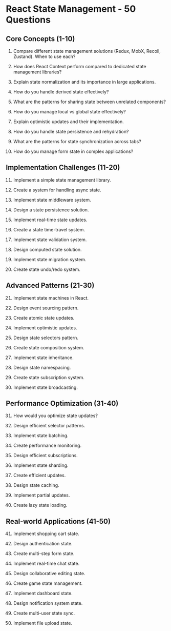 # React State Management - 50 Questions

## Core Concepts (1-10)

1. Compare different state management solutions (Redux, MobX, Recoil, Zustand). When to use each?

2. How does React Context perform compared to dedicated state management libraries?

3. Explain state normalization and its importance in large applications.

4. How do you handle derived state effectively?

5. What are the patterns for sharing state between unrelated components?

6. How do you manage local vs global state effectively?

7. Explain optimistic updates and their implementation.

8. How do you handle state persistence and rehydration?

9. What are the patterns for state synchronization across tabs?

10. How do you manage form state in complex applications?

## Implementation Challenges (11-20)

11. Implement a simple state management library.

12. Create a system for handling async state.

13. Implement state middleware system.

14. Design a state persistence solution.

15. Implement real-time state updates.

16. Create a state time-travel system.

17. Implement state validation system.

18. Design computed state solution.

19. Implement state migration system.

20. Create state undo/redo system.

## Advanced Patterns (21-30)

21. Implement state machines in React.

22. Design event sourcing pattern.

23. Create atomic state updates.

24. Implement optimistic updates.

25. Design state selectors pattern.

26. Create state composition system.

27. Implement state inheritance.

28. Design state namespacing.

29. Create state subscription system.

30. Implement state broadcasting.

## Performance Optimization (31-40)

31. How would you optimize state updates?

32. Design efficient selector patterns.

33. Implement state batching.

34. Create performance monitoring.

35. Design efficient subscriptions.

36. Implement state sharding.

37. Create efficient updates.

38. Design state caching.

39. Implement partial updates.

40. Create lazy state loading.

## Real-world Applications (41-50)

41. Implement shopping cart state.

42. Design authentication state.

43. Create multi-step form state.

44. Implement real-time chat state.

45. Design collaborative editing state.

46. Create game state management.

47. Implement dashboard state.

48. Design notification system state.

49. Create multi-user state sync.

50. Implement file upload state.